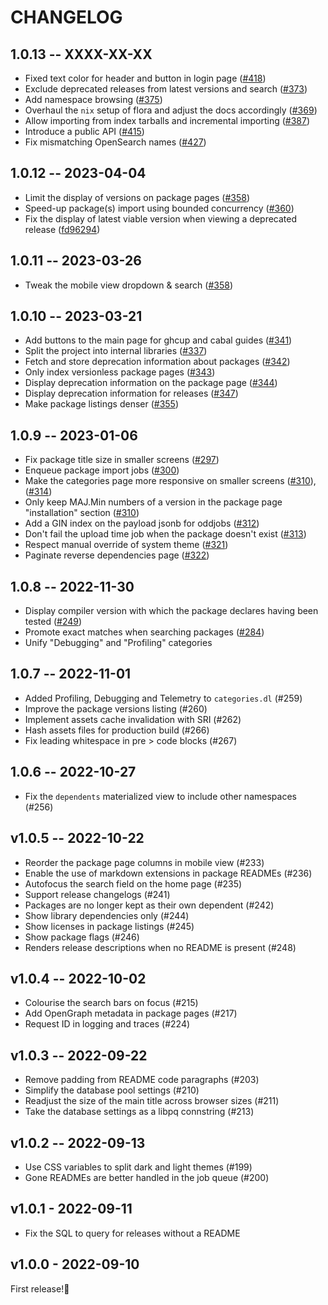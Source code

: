 # CHANGELOG

## 1.0.13 -- XXXX-XX-XX
* Fixed text color for header and button in login page ([#418](https://github.com/flora-pm/flora-server/pull/418))
* Exclude deprecated releases from latest versions and search ([#373](https://github.com/flora-pm/flora-server/pull/373))
* Add namespace browsing ([#375](https://github.com/flora-pm/flora-server/pull/375))
* Overhaul the `nix` setup of flora and adjust the docs accordingly ([#369](https://github.com/flora-pm/flora-server/pull/369))
* Allow importing from index tarballs and incremental importing ([#387](https://github.com/flora-pm/flora-server/pull/387))
* Introduce a public API ([#415](https://github.com/flora-pm/flora-server/pull/415))
* Fix mismatching OpenSearch names ([#427](https://github.com/flora-pm/flora-server/pull/427))

## 1.0.12 -- 2023-04-04

* Limit the display of versions on package pages ([#358](https://github.com/flora-pm/flora-server/pull/361))
* Speed-up package(s) import using bounded concurrency ([#360](https://github.com/flora-pm/flora-server/pull/360))
* Fix the display of latest viable version when viewing a deprecated release ([fd96294](https://github.com/flora-pm/flora-server/commit/fd962942d8b029083b0d883167bfff2913bf18fd))

## 1.0.11 -- 2023-03-26

* Tweak the mobile view dropdown & search ([#358](https://github.com/flora-pm/flora-server/pull/358))

## 1.0.10 -- 2023-03-21
* Add buttons to the main page for ghcup and cabal guides ([#341](https://github.com/flora-pm/flora-server/pull/341))
* Split the project into internal libraries ([#337](https://github.com/flora-pm/flora-server/pull/337))
* Fetch and store deprecation information about packages ([#342](https://github.com/flora-pm/flora-server/pull/342))
* Only index versionless package pages ([#343](https://github.com/flora-pm/flora-server/pull/343))
* Display deprecation information on the package page ([#344](https://github.com/flora-pm/flora-server/pull/344))
* Display deprecation information for releases ([#347](https://github.com/flora-pm/flora-server/pull/347))
* Make package listings denser ([#355](https://github.com/flora-pm/flora-server/pull/355))

## 1.0.9 -- 2023-01-06
* Fix package title size in smaller screens ([#297](https://github.com/flora-pm/flora-server/pull/297))
* Enqueue package import jobs ([#300](https://github.com/flora-pm/flora-server/pull/300))
* Make the categories page more responsive on smaller screens ([#310](https://github.com/flora-pm/flora-server/pull/310)), ([#314](https://github.com/flora-pm/flora-server/pull/310))
* Only keep MAJ.Min numbers of a version in the package page "installation" section ([#310](https://github.com/flora-pm/flora-server/pull/310))
* Add a GIN index on the payload jsonb for oddjobs ([#312](https://github.com/flora-pm/flora-server/pull/312))
* Don't fail the upload time job when the package doesn't exist ([#313](https://github.com/flora-pm/flora-server/pull/310))
* Respect manual override of system theme ([#321](https://github.com/flora-pm/flora-server/pull/321))
* Paginate reverse dependencies page ([#322](https://github.com/flora-pm/flora-server/pull/323))

## 1.0.8 -- 2022-11-30
* Display compiler version with which the package declares having been tested ([#249](https://github.com/flora-pm/flora-server/pull/249))
* Promote exact matches when searching packages ([#284](https://github.com/flora-pm/flora-server/pull/284))
* Unify "Debugging" and "Profiling" categories

## 1.0.7 -- 2022-11-01

* Added Profiling, Debugging and Telemetry to `categories.dl` (#259)
* Improve the package versions listing (#260)
* Implement assets cache invalidation with SRI (#262)
* Hash assets files for production build (#266)
* Fix leading whitespace in pre > code blocks (#267)

## 1.0.6 -- 2022-10-27

* Fix the `dependents` materialized view to include other namespaces (#256)

## v1.0.5 -- 2022-10-22

* Reorder the package page columns in mobile view (#233)
* Enable the use of markdown extensions in package READMEs (#236)
* Autofocus the search field on the home page (#235)
* Support release changelogs (#241)
* Packages are no longer kept as their own dependent (#242)
* Show library dependencies only (#244)
* Show licenses in package listings (#245)
* Show package flags (#246)
* Renders release descriptions when no README is present (#248)

## v1.0.4 -- 2022-10-02

* Colourise the search bars on focus (#215)
* Add OpenGraph metadata in package pages (#217)
* Request ID in logging and traces (#224)

## v1.0.3 -- 2022-09-22

* Remove padding from README code paragraphs (#203)
* Simplify the database pool settings (#210)
* Readjust the size of the main title across browser sizes (#211)
* Take the database settings as a libpq connstring (#213)

## v1.0.2 -- 2022-09-13

* Use CSS variables to split dark and light themes (#199)
* Gone READMEs are better handled in the job queue (#200)

## v1.0.1 - 2022-09-11

* Fix the SQL to query for releases without a README

## v1.0.0 - 2022-09-10

First release!🥳
